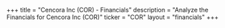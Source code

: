 +++
title = "Cencora Inc (COR) - Financials"
description = "Analyze the Financials for Cencora Inc (COR)"
ticker = "COR"
layout = "financials"
+++


